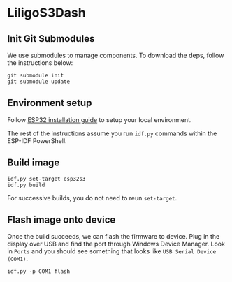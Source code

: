 # LiligoS3Dash

## Init Git Submodules

We use submodules to manage components. To download the deps, follow the instructions below:

```
git submodule init
git submodule update
```

## Environment setup

Follow [ESP32 installation guide](https://docs.espressif.com/projects/esp-idf/en/v5.1/esp32/get-started/index.html#installation) to setup your local environment.

The rest of the instructions assume you run `idf.py` commands within the ESP-IDF PowerShell.

## Build image

```
idf.py set-target esp32s3
idf.py build
```

For successive builds, you do not need to reun `set-target`.

## Flash image onto device

Once the build succeeds, we can flash the firmware to device. Plug in the display over USB and find the port through Windows Device Manager. Look in `Ports` and you should see something that looks like `USB Serial Device (COM1)`.

```
idf.py -p COM1 flash
```
